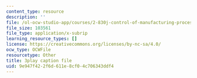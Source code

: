 ```yaml
---
content_type: resource
description: ''
file: /ol-ocw-studio-app/courses/2-830j-control-of-manufacturing-processes-sma-6303-spring-2008/9e947f422f6d611e8cf04c706343ddf4_LIADaqdI1Y8.srt
file_size: 103561
file_type: application/x-subrip
learning_resource_types: []
license: https://creativecommons.org/licenses/by-nc-sa/4.0/
ocw_type: OCWFile
resourcetype: Other
title: 3play caption file
uid: 9e947f42-2f6d-611e-8cf0-4c706343ddf4
---
```

